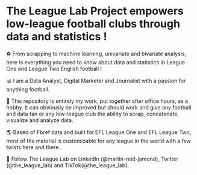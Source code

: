 # The League Lab Project empowers low-league football clubs through data and statistics !

⚽ From scrapping to machine learning, univariate and bivariate analysis, here is everything you need to know about data and statistics in League One and League Two English football !

📊 I am a Data Analyst, Digital Marketer and Journalist with a passion for anything football. 

📂 This repository is entirely my work, put together after office hours, as a hobby. It can obviously be improved but should work and give any football and data fan or any low-league club the ability to scrap, concatenate, visualize and analyze data.

🌎 Based of Fbref data and built for EFL League One and EFL League Two, most of the material is customizable for any league in the world with a few twists here and there.

📢 Follow The League Lab on LinkedIn (@martin-reid-jamond), Twitter (@the_league_lab) and TikTok(@the_league_lab).
